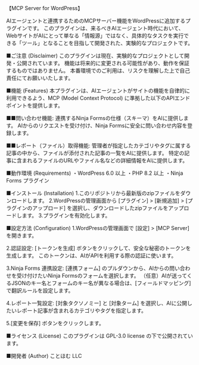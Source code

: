 【MCP Server for WordPress】

AIエージェントと連携するためのMCPサーバー機能をWordPressに追加するプラグインです。
このプラグインは、来るべきAIエージェント時代において、WebサイトがAIにとって単なる「情報源」ではなく、具体的なタスクを実行できる「ツール」となることを目指して開発された、実験的なプロジェクトです。

■ご注意 (Disclaimer)
このプラグインは現在、実験的なプロジェクトとして開発・公開されています。
機能は将来的に変更される可能性があり、動作を保証するものではありません。
本番環境でのご利用は、リスクを理解した上で自己責任にてお願いいたします。

■機能 (Features)
本プラグインは、AIエージェントがサイトの機能を自律的に利用できるよう、MCP (Model Context Protocol) に準拠した以下のAPIエンドポイントを提供します。

■■問い合わせ機能:
連携するNinja Formsの仕様（スキーマ）をAIに提供します。
AIからのリクエストを受け付け、Ninja Formsに安全に問い合わせ内容を登録します。

■■レポート（ファイル）取得機能:
管理者が指定したカテゴリやタグに属する記事の中から、ファイルが添付された記事の一覧をAIに提供します。
特定の記事に含まれるファイルのURLやファイル名などの詳細情報をAIに提供します。

■動作環境 (Requirements)
・WordPress 6.0 以上
・PHP 8.2 以上
・Ninja Forms プラグイン

■インストール (Installation)
1.このリポジトリから最新版のzipファイルをダウンロードします。
2.WordPressの管理画面から [プラグイン] > [新規追加] > [プラグインのアップロード] を選択し、ダウンロードしたzipファイルをアップロードします。
3.プラグインを有効化します。

■設定方法 (Configuration)
1.WordPressの管理画面で [設定] > [MCP Server] を開きます。

2.認証設定:
[トークンを生成] ボタンをクリックして、安全な秘密のトークンを生成します。
このトークンは、AIがAPIを利用する際の認証に使います。

3.Ninja Forms 連携設定:
[連携フォーム] のプルダウンから、AIからの問い合わせを受け付けたいNinja Formsのフォームを選択します。
（任意）AIが送ってくるJSONのキー名とフォームのキー名が異なる場合は、[フィールドマッピング] で翻訳ルールを設定します。

4.レポート一覧設定:
[対象タクソノミー] と [対象ターム] を選択し、AIに公開したいレポート記事が含まれるカテゴリやタグを指定します。

5.[変更を保存] ボタンをクリックします。

■ライセンス (License)
このプラグインは GPL-3.0 license の下で公開されています。

■開発者 (Author)
ことほむ LLC
